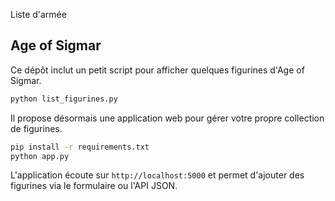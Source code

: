 
Liste d'armée

## Age of Sigmar

Ce dépôt inclut un petit script pour afficher quelques figurines d'Age of Sigmar.

```bash
python list_figurines.py
```

Il propose désormais une application web pour gérer votre propre collection de figurines.

```bash
pip install -r requirements.txt
python app.py
```

L'application écoute sur `http://localhost:5000` et permet d'ajouter des figurines via le formulaire ou l'API JSON.

